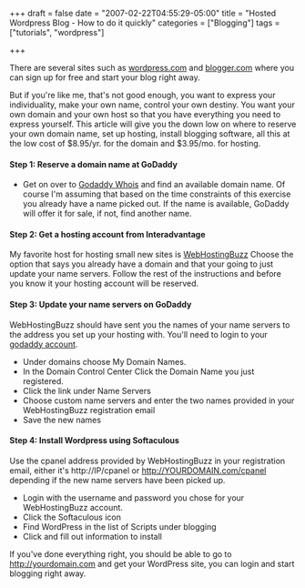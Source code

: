 +++
draft = false
date = "2007-02-22T04:55:29-05:00"
title = "Hosted Wordpress Blog - How to do it quickly"
categories = ["Blogging"]
tags = ["tutorials", "wordpress"]

+++

There are several sites such as
[wordpress.com](http://www.wordpress.com) and
[blogger.com](http://www.blogger.com) where you can sign up for free and
start your blog right away.

But if you're like me, that's not good enough, you want to express your
individuality, make your own name, control your own destiny. You want
your own domain and your own host so that you have everything you need
to express yourself. This article will give you the down low on where to
reserve your own domain name, set up hosting, install blogging software,
all this at the low cost of $8.95/yr. for the domain and $3.95/mo. for
hosting.

#### Step 1: Reserve a domain name at GoDaddy

-   Get on over to [Godaddy Whois](https://who.godaddy.com/) and find an
    available domain name. Of course I'm assuming that based on the time
    constraints of this exercise you already have a name picked out. If
    the name is available, GoDaddy will offer it for sale, if not, find
    another name.


#### Step 2: Get a hosting account from Interadvantage

My favorite host for hosting small new sites is
[WebHostingBuzz](http://www.webhostingbuzz.com) Choose the option that says you already
have a domain and that your going to just update your name servers. Follow the rest of the
instructions and before you know it your hosting account will be
reserved.

#### Step 3: Update your name servers on GoDaddy

WebHostingBuzz should have sent you the names of your name servers to
the address you set up your hosting with. You'll need to login to your
[godaddy account](http://www.godaddy.com).

-   Under domains choose My Domain Names.
-   In the Domain Control Center Click the Domain Name you
    just registered.
-   Click the link under Name Servers
-   Choose custom name servers and enter the two names provided in your
    WebHostingBuzz registration email
-   Save the new names

#### Step 4: Install Wordpress using Softaculous

Use the cpanel address provided by WebHostingBuzz in your registration
email, either it's http://IP/cpanel or http://YOURDOMAIN.com/cpanel
depending if the new name servers have been picked up.

-   Login with the username and password you chose for your
    WebHostingBuzz account.
-   Click the Softaculous icon
-   Find WordPress in the list of Scripts under blogging
-   Click and fill out information to install

If you've done everything right, you should be able to go to
http://yourdomain.com and get your WordPress site, you can login and
start blogging right away.
